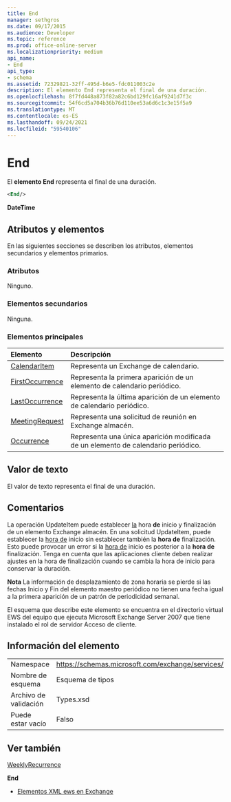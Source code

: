 ```yaml
---
title: End
manager: sethgros
ms.date: 09/17/2015
ms.audience: Developer
ms.topic: reference
ms.prod: office-online-server
ms.localizationpriority: medium
api_name:
- End
api_type:
- schema
ms.assetid: 72329821-32ff-495d-b6e5-fdc011003c2e
description: El elemento End representa el final de una duración.
ms.openlocfilehash: 8f7fd448a873f82a82c6bd129fc16af9241d7f3c
ms.sourcegitcommit: 54f6cd5a704b36b76d110ee53a6d6c1c3e15f5a9
ms.translationtype: MT
ms.contentlocale: es-ES
ms.lasthandoff: 09/24/2021
ms.locfileid: "59540106"
---
```

# <a name="end"></a>End

El **elemento End** representa el final de una duración. 
  
```xml
<End/>
```

 **DateTime**
## <a name="attributes-and-elements"></a>Atributos y elementos

En las siguientes secciones se describen los atributos, elementos secundarios y elementos primarios.
  
### <a name="attributes"></a>Atributos

Ninguno.
  
### <a name="child-elements"></a>Elementos secundarios

Ninguna.
  
### <a name="parent-elements"></a>Elementos principales

|**Elemento**|**Descripción**|
|:-----|:-----|
|[CalendarItem](calendaritem.md) <br/> |Representa un Exchange de calendario.  <br/> |
|[FirstOccurrence](firstoccurrence.md) <br/> |Representa la primera aparición de un elemento de calendario periódico.  <br/> |
|[LastOccurrence](lastoccurrence.md) <br/> |Representa la última aparición de un elemento de calendario periódico.  <br/> |
|[MeetingRequest](meetingrequest.md) <br/> |Representa una solicitud de reunión en Exchange almacén.  <br/> |
|[Occurrence](occurrence.md) <br/> |Representa una única aparición modificada de un elemento de calendario periódico.  <br/> |
   
## <a name="text-value"></a>Valor de texto

El valor de texto representa el final de una duración.
  
## <a name="remarks"></a>Comentarios

La operación UpdateItem puede establecer [la](start.md) hora **de** inicio y finalización de un elemento Exchange almacén. En una solicitud UpdateItem, puede establecer la [hora de](start.md) inicio sin establecer también la **hora de** finalización. Esto puede provocar un error si la [hora de](start.md) inicio es posterior a la **hora de** finalización. Tenga en cuenta que las aplicaciones  cliente deben [](start.md) realizar ajustes en la hora de finalización cuando se cambia la hora de inicio para conservar la duración. 
  
 **Nota** La información de desplazamiento de [](start.md) zona  horaria se pierde si las fechas Inicio y Fin del elemento maestro periódico no tienen una fecha igual a la primera aparición de un patrón de periodicidad semanal. 
  
El esquema que describe este elemento se encuentra en el directorio virtual EWS del equipo que ejecuta Microsoft Exchange Server 2007 que tiene instalado el rol de servidor Acceso de cliente.
  
## <a name="element-information"></a>Información del elemento

|||
|:-----|:-----|
|Namespace  <br/> |https://schemas.microsoft.com/exchange/services/2006/types  <br/> |
|Nombre de esquema  <br/> |Esquema de tipos  <br/> |
|Archivo de validación  <br/> |Types.xsd  <br/> |
|Puede estar vacío  <br/> |Falso  <br/> |
   
## <a name="see-also"></a>Ver también



[WeeklyRecurrence](weeklyrecurrence.md)
  
 **End**


- [Elementos XML ews en Exchange](ews-xml-elements-in-exchange.md)

